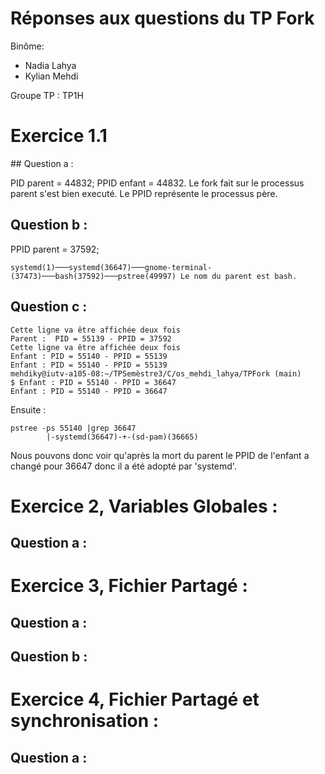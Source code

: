 # Réponses aux questions du TP Fork

Binôme:

- Nadia Lahya
- Kylian Mehdi

Groupe TP : TP1H

# Exercice 1.1

## Question a :

PID parent = 44832; PPID enfant = 44832. Le fork fait sur le processus parent s'est bien executé. Le PPID représente le processus père.

## Question b :

PPID parent = 37592;

    systemd(1)───systemd(36647)───gnome-terminal-(37473)───bash(37592)───pstree(49997) Le nom du parent est bash.

## Question c :

    Cette ligne va être affichée deux fois
    Parent :  PID = 55139 - PPID = 37592
    Cette ligne va être affichée deux fois
    Enfant : PID = 55140 - PPID = 55139
    Enfant : PID = 55140 - PPID = 55139
    mehdiky@iutv-a105-08:~/TPSemèstre3/C/os_mehdi_lahya/TPFork (main)
    $ Enfant : PID = 55140 - PPID = 36647
    Enfant : PID = 55140 - PPID = 36647

Ensuite :

    pstree -ps 55140 |grep 36647
            |-systemd(36647)-+-(sd-pam)(36665)

Nous pouvons donc voir qu'après la mort du parent le PPID de l'enfant a changé pour 36647 donc il a été adopté par 'systemd'.

# Exercice 2, Variables Globales :

## Question a :

# Exercice 3, Fichier Partagé :

## Question a :

## Question b :

# Exercice 4, Fichier Partagé et synchronisation :

## Question a :
